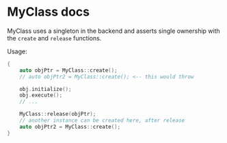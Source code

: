 # MyClass docs

MyClass uses a singleton in the backend and asserts single ownership with the `create` and `release` functions.
<!-- @claim{MyClass/create/docs} single instance at a time -->

Usage:

```cpp
{
    auto objPtr = MyClass::create();
    // auto objPtr2 = MyClass::create(); <-- this would throw

    obj.initialize();
    obj.execute();
    // ...

    MyClass::release(objPtr);
    // another instance can be created here, after release
    auto objPtr2 = MyClass::create();
}
```